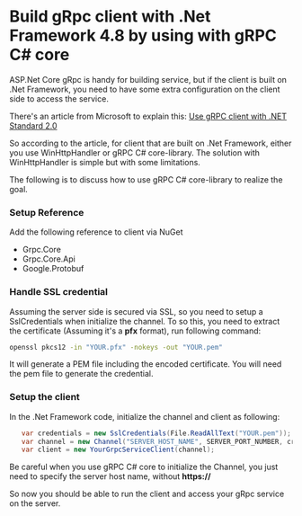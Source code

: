 # Build gRpc client with .Net Framework 4.8 by using with gRPC C# core

ASP.Net Core gRpc is handy for building service, but if the client is built on .Net Framework, you need to have some extra configuration on the client side to access the service.

There's an article from Microsoft to explain this: [Use gRPC client with .NET Standard 2.0](https://docs.microsoft.com/en-us/aspnet/core/grpc/netstandard?view=aspnetcore-5.0#net-framework)

So according to the article, for client that are built on .Net Framework, either you use WinHttpHandler or gRPC C# core-library. The solution with WinHttpHandler is simple but with some limitations.

The following is to discuss how to use gRPC C# core-library to realize the goal.

### Setup Reference
Add the following reference to client via NuGet

* Grpc.Core
* Grpc.Core.Api
* Google.Protobuf

### Handle SSL credential
Assuming the server side is secured via SSL, so you need to setup a SslCredentials when initialize the channel. To so this, you need to extract the certificate (Assuming it's a **pfx** format), run following command:

```bash
openssl pkcs12 -in "YOUR.pfx" -nokeys -out "YOUR.pem"
```
It will generate a PEM file including the encoded certificate. You will need the pem file to generate the credential.

### Setup the client
In the .Net Framework code, initialize the channel and client as following:
```c#
   var credentials = new SslCredentials(File.ReadAllText("YOUR.pem"));
   var channel = new Channel("SERVER_HOST_NAME", SERVER_PORT_NUMBER, credentials);
   var client = new YourGrpcServiceClient(channel);
```
Be careful when you use gRPC C# core to initialize the Channel, you just need to specify the server host name, without **https://**

So now you should be able to run the client and access your gRpc service on the server.






 